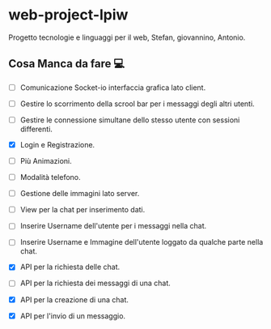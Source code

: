 # web-project-lpiw
Progetto tecnologie e linguaggi per il web, Stefan, giovannino, Antonio.
## Cosa Manca da fare :computer:

- [ ] Comunicazione Socket-io interfaccia grafica lato client.
- [ ] Gestire lo scorrimento della scrool bar per i messaggi degli altri utenti.
- [ ] Gestire le connessione simultane dello stesso utente con sessioni differenti.
- [x] Login e Registrazione.
- [ ] Più Animazioni.
- [ ] Modalità telefono.
- [ ] Gestione delle immagini lato server.
- [ ] View per la chat per inserimento dati. 
- [ ] Inserire Username dell'utente per i messaggi nella chat.
- [ ] Inserire Username e Immagine dell'utente loggato da qualche parte nella chat.
- [x] API per la richiesta delle chat.
- [ ] API per la richiesta dei messaggi di una chat.
- [x] API per la creazione di una chat.
- [x] API per l'invio di un messaggio.

